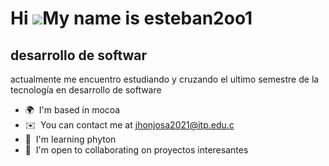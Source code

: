 Hi ![](https://user-images.githubusercontent.com/18350557/176309783-0785949b-9127-417c-8b55-ab5a4333674e.gif)My name is esteban2oo1
===================================================================================================================================

desarrollo de softwar
---------------------

actualmente me encuentro estudiando y cruzando el ultimo semestre de la tecnología en desarrollo de software

* 🌍  I'm based in mocoa
* ✉️  You can contact me at [jhonjosa2021@itp.edu.c](mailto:jhonjosa2021@itp.edu.co)
* 🧠  I'm learning phyton
* 🤝  I'm open to collaborating on proyectos interesantes
